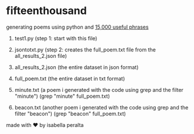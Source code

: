 # fifteenthousand

generating poems using python and [15,000 useful phrases](http://www.gutenberg.org/ebooks/18362)


1. test1.py (step 1: start with this file)
2. jsontotxt.py (step 2: creates the full_poem.txt file from the all_results_2.json file)

3. all_results_2.json (the entire dataset in json format)
4. full_poem.txt (the entire dataset in txt format)
5. minute.txt (a poem i generated with the code using grep and the filter "minute") (grep "minute" full_poem.txt)
6. beacon.txt (another poem i generated with the code using grep and the filter "beacon") (grep "beacon" full_poem.txt)



made with ❤️ by isabella peralta
